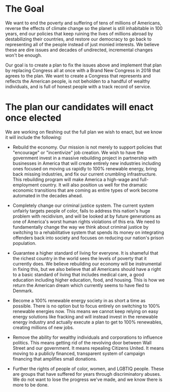 # The Goal

We want to end the poverty and suffering of tens of millions of Americans, reverse the effects of climate change so the planet is still inhabitable in 100 years, end our policies that keep ruining the lives of millions abroad by destabilizing their countries, and restore our democracy to go back to representing all of the people instead of just monied interests. We believe these are dire issues and decades of undirected, incremental changes won't be enough.

Our goal is to create a plan to fix the issues above and implement that plan by replacing Congress all at once with a Brand New Congress in 2018 that agrees to the plan. We want to create a Congress that represents and reflects the American people, is not beholden to a handful of wealthy individuals, and is full of honest people with a track record of service.

# The plan our candidates will enact once elected

We are working on fleshing out the full plan we wish to enact, but we know it will include the following:

* Rebuild the economy. Our mission is not merely to support policies that "encourage" or "incentivize" job creation. We wish to have the government invest in a massive rebuilding project in partnership with businesses in America that will create entirely new industries including ones focused on moving us rapidly to 100% renewable energy, bring back missing industries, and fix our current crumbling infrastructure. This rebuilding program will make America a high-wage and full-employment country. It will also position us well for the dramatic economic transitions that are coming as entire types of work become automated in the decades ahead.

* Completely change our criminal justice system. The current system unfairly targets people of color, fails to address this nation's huge problem with recidivism, and will be looked at by future generations as one of America's worst human rights violations of this era. We need to fundamentally change the way we think about criminal justice by switching to a rehabilitative system that spends  its money on integrating offenders back into society and focuses on reducing our nation's prison population.

* Guarantee a higher standard of living for everyone. It is shameful that the richest country in the world sees the levels of poverty that it currently does. We believe rebuilding our economy will be instrumental in fixing this, but we also believe that all Americans should have a right to a basic standard of living that includes medical care, a good education including higher education, food, and housing. This is how we return the American dream which currently seems to have fled to Denmark.

* Become a 100% renewable energy society in as short a time as possible. There is no option but to focus entirely on switching to 100% renewable energies now. This means we cannot keep relying on easy energy solutions like fracking and will instead invest in the renewable energy industry and actually execute a plan to get to 100% renewables, creating millions of new jobs.

* Remove the ability for wealthy individuals and corporations to influence politics. This means getting rid of the revolving door between Wall Street and our government. It means repealing Citizens United. It means moving to a publicly financed, transparent system of campaign financing that amplifies small donations.

* Further the rights of people of color, women, and LGBTIQ people. These are groups that have suffered for years through discriminatory abuses. We do not want to lose the progress we've made, and we know there is more to be done.
